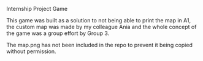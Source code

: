 Internship Project Game

This game was built as a solution to not being able to print the map in A1, the custom map was made by my colleague Ania and the whole concept of the game was a group effort by Group 3.

The map.png has not been included in the repo to prevent it being copied without permission. 
